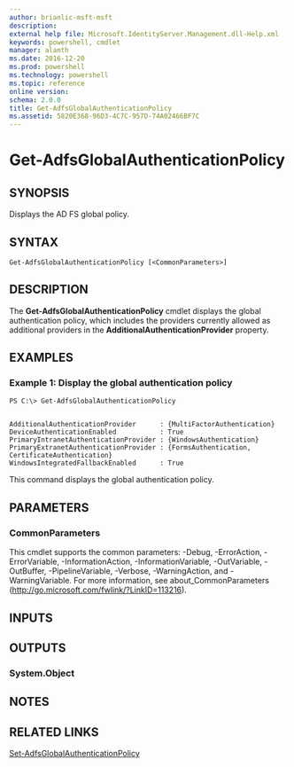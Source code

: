 ```yaml
---
author: brianlic-msft-msft
description: 
external help file: Microsoft.IdentityServer.Management.dll-Help.xml
keywords: powershell, cmdlet
manager: alanth
ms.date: 2016-12-20
ms.prod: powershell
ms.technology: powershell
ms.topic: reference
online version: 
schema: 2.0.0
title: Get-AdfsGlobalAuthenticationPolicy
ms.assetid: 5820E368-96D3-4C7C-957D-74A02466BF7C
---
```


# Get-AdfsGlobalAuthenticationPolicy

## SYNOPSIS
Displays the AD FS global policy.

## SYNTAX

```
Get-AdfsGlobalAuthenticationPolicy [<CommonParameters>]
```

## DESCRIPTION
The **Get-AdfsGlobalAuthenticationPolicy** cmdlet displays the global authentication policy, which includes the providers currently allowed as additional providers in the **AdditionalAuthenticationProvider** property.

## EXAMPLES

### Example 1: Display the global authentication policy
```
PS C:\> Get-AdfsGlobalAuthenticationPolicy


AdditionalAuthenticationProvider      : {MultiFactorAuthentication}
DeviceAuthenticationEnabled           : True
PrimaryIntranetAuthenticationProvider : {WindowsAuthentication}
PrimaryExtranetAuthenticationProvider : {FormsAuthentication, CertificateAuthentication}
WindowsIntegratedFallbackEnabled      : True
```

This command displays the global authentication policy.

## PARAMETERS

### CommonParameters
This cmdlet supports the common parameters: -Debug, -ErrorAction, -ErrorVariable, -InformationAction, -InformationVariable, -OutVariable, -OutBuffer, -PipelineVariable, -Verbose, -WarningAction, and -WarningVariable. For more information, see about_CommonParameters (http://go.microsoft.com/fwlink/?LinkID=113216).

## INPUTS

## OUTPUTS

### System.Object

## NOTES

## RELATED LINKS

[Set-AdfsGlobalAuthenticationPolicy](./Set-AdfsGlobalAuthenticationPolicy.md)

